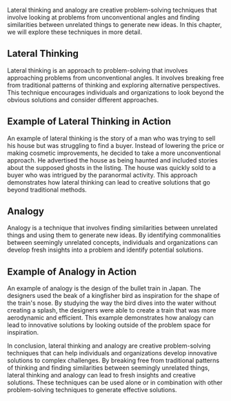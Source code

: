 
Lateral thinking and analogy are creative problem-solving techniques that involve looking at problems from unconventional angles and finding similarities between unrelated things to generate new ideas. In this chapter, we will explore these techniques in more detail.

Lateral Thinking
----------------

Lateral thinking is an approach to problem-solving that involves approaching problems from unconventional angles. It involves breaking free from traditional patterns of thinking and exploring alternative perspectives. This technique encourages individuals and organizations to look beyond the obvious solutions and consider different approaches.

Example of Lateral Thinking in Action
-------------------------------------

An example of lateral thinking is the story of a man who was trying to sell his house but was struggling to find a buyer. Instead of lowering the price or making cosmetic improvements, he decided to take a more unconventional approach. He advertised the house as being haunted and included stories about the supposed ghosts in the listing. The house was quickly sold to a buyer who was intrigued by the paranormal activity. This approach demonstrates how lateral thinking can lead to creative solutions that go beyond traditional methods.

Analogy
-------

Analogy is a technique that involves finding similarities between unrelated things and using them to generate new ideas. By identifying commonalities between seemingly unrelated concepts, individuals and organizations can develop fresh insights into a problem and identify potential solutions.

Example of Analogy in Action
----------------------------

An example of analogy is the design of the bullet train in Japan. The designers used the beak of a kingfisher bird as inspiration for the shape of the train's nose. By studying the way the bird dives into the water without creating a splash, the designers were able to create a train that was more aerodynamic and efficient. This example demonstrates how analogy can lead to innovative solutions by looking outside of the problem space for inspiration.

In conclusion, lateral thinking and analogy are creative problem-solving techniques that can help individuals and organizations develop innovative solutions to complex challenges. By breaking free from traditional patterns of thinking and finding similarities between seemingly unrelated things, lateral thinking and analogy can lead to fresh insights and creative solutions. These techniques can be used alone or in combination with other problem-solving techniques to generate effective solutions.
